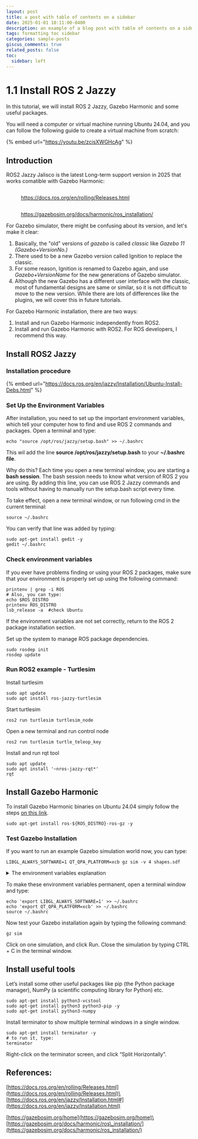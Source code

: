```yaml
---
layout: post
title: a post with table of contents on a sidebar
date: 2025-01-01 10:11:00-0400
description: an example of a blog post with table of contents on a sidebar
tags: formatting toc sidebar
categories: sample-posts
giscus_comments: true
related_posts: false
toc:
  sidebar: left
---
```


# 1.1 Install ROS 2 Jazzy

In this tutorial, we will install ROS 2 Jazzy, Gazebo Harmonic and some useful packages.&#x20;

You will need a computer or virtual machine running Ubuntu 24.04, and you can follow the following guide to create a virtual machine from scratch:

{% embed url="https://youtu.be/zcisXWGHcAg" %}

## Introduction

ROS2 Jazzy Jalisco is the latest Long-term support version in 2025 that works comatible with Gazebo Harmonic:

<figure><img src="../../.gitbook/assets/image (1) (1) (1) (1) (1) (1) (1).png" alt=""><figcaption><p><a href="https://docs.ros.org/en/rolling/Releases.html">https://docs.ros.org/en/rolling/Releases.html</a></p></figcaption></figure>

<figure><img src="../../.gitbook/assets/image (1) (1) (1) (1) (1) (1) (1) (1).png" alt=""><figcaption><p><a href="https://gazebosim.org/docs/harmonic/ros_installation/">https://gazebosim.org/docs/harmonic/ros_installation/</a></p></figcaption></figure>

For Gazebo simulator, there might be confusing about its version, and let's make it clear:

1. Basically, the "old" versions of _gazebo_ is called _classic_ like _Gazebo 11 (Gazebo+VersionNo.)_
2. There used to be a new Gazebo version called Ignition to replace the classic.
3. For some reason, Ignition is renamed to Gazebo again, and use _Gazebo+VersionName_ for the new generations of Gazebo simulator.
4. Although the new Gazebo has a different user interface with the classic, most of fundamental designs are same or similar, so it is not difficult to move to the new version. While there are lots of differences like the plugins, we will cover this in future tutorials.

For Gazebo Harmonic installation, there are two ways:

1. Install and run Gazebo Harmonic independently from ROS2.
2. Install and run Gazebo Harmonic with ROS2. For ROS developers, I recommend this way.

## Install ROS2 Jazzy

### Installation procedure

{% embed url="https://docs.ros.org/en/jazzy/Installation/Ubuntu-Install-Debs.html" %}

### Set Up the Environment Variables

After installation, you need to set up the important environment variables, which tell your computer how to find and use ROS 2 commands and packages. Open a terminal and type:

```
echo "source /opt/ros/jazzy/setup.bash" >> ~/.bashrc
```

This wil add the line **source /opt/ros/jazzy/setup.bash** to your **\~/.bashrc file**.&#x20;

Why do this? Each time you open a new terminal window, you are starting a **bash session**. The bash session needs to know what version of ROS 2 you are using. By adding this line,  you can use ROS 2 Jazzy commands and tools without having to manually run the setup.bash script every time.

To take effect, open a new terminal window, or run following cmd in the current terminal:

```
source ~/.bashrc
```

You can verify that line was added by typing:

```
sudo apt-get install gedit -y
gedit ~/.bashrc
```

### Check environment variables

If you ever have problems finding or using your ROS 2 packages, make sure that your environment is properly set up using the following command:

```
printenv | grep -i ROS
# Also, you can type:
echo $ROS_DISTRO
printenv ROS_DISTRO
lsb_release -a  #check Ubuntu
```

If the environment variables are not set correctly, return to the ROS 2 package installation section.&#x20;

Set up the system to manage ROS package dependencies.

```
sudo rosdep init
rosdep update
```

### Run ROS2 example - Turtlesim

Install turtlesim

```
sudo apt update
sudo apt install ros-jazzy-turtlesim
```

Start turtlesim

```
ros2 run turtlesim turtlesim_node
```

Open a new terminal and run control node

```
ros2 run turtlesim turtle_teleop_key
```

Install and run rqt tool

```
sudo apt update
sudo apt install '~nros-jazzy-rqt*'
rqt
```

## Install Gazebo Harmonic

To install Gazebo Harmonic binaries on Ubuntu 24.04 simply follow the steps [on this link](https://gazebosim.org/docs/harmonic/install_ubuntu/).

```
sudo apt-get install ros-${ROS_DISTRO}-ros-gz -y
```

### Test Gazebo Installation

If you want to run an example Gazebo simulation world now, you can type:

```
LIBGL_ALWAYS_SOFTWARE=1 QT_QPA_PLATFORM=xcb gz sim -v 4 shapes.sdf
```

<details>

<summary>The environment variables explanation</summary>

The environment variables “LIBGL\_ALWAYS\_SOFTWARE=1 QT\_QPA\_PLATFORM=xcb” help you avoid the following error which happens by default when you try to launch Gazebo from a fresh ROS 2 Jazzy installation:

_\[GUI] \[Err] \[Ogre2RenderEngine.cc:1301]  Unable to create the rendering window: OGRE EXCEPTION(3:RenderingAPIException): currentGLContext was specified with no current GL context in GLXWindow::create at ./.obj-x86\_64-linux-gnu/gz\_ogre\_next\_vendor-prefix/src/gz\_ogre\_next\_vendor/RenderSystems/GL3Plus/src/windowing/GLX/OgreGLXWindow.cpp (line 165)_

You can see the error, if you open a new terminal window and type:

```
gz sim -v 4 shapes.sdf
```

</details>

To make these environment variables permanent, open a terminal window and type:

```
echo 'export LIBGL_ALWAYS_SOFTWARE=1' >> ~/.bashrc
echo 'export QT_QPA_PLATFORM=xcb' >> ~/.bashrc
source ~/.bashrc
```

Now test your Gazebo installation again by typing the following command:

```
gz sim
```

Click on one simulation, and click Run. Close the simulation by typing CTRL + C in the terminal window.

## Install useful tools

Let’s install some other useful packages like pip (the Python package manager), NumPy (a scientific computing library for Python) etc.

```
sudo apt-get install python3-vcstool
sudo apt-get install python3 python3-pip -y
sudo apt-get install python3-numpy
```

Install terminator to show multiple terminal windows in a single window.

```
sudo apt-get install terminator -y
# to run it, type:
terminator
```

Right-click on the terminator screen, and click “Split Horizontally”.



## References:

[https://docs.ros.org/en/rolling/Releases.html](https://docs.ros.org/en/rolling/Releases.html)\
[https://docs.ros.org/en/jazzy/Installation.html#](https://docs.ros.org/en/jazzy/Installation.html)

[https://gazebosim.org/home](https://gazebosim.org/home)\
[https://gazebosim.org/docs/harmonic/ros\_installation/](https://gazebosim.org/docs/harmonic/ros_installation/)
